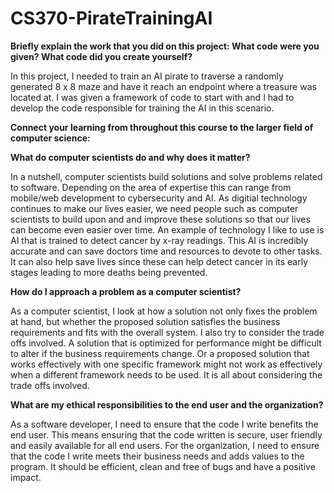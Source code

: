 # CS370-PirateTrainingAI

**Briefly explain the work that you did on this project: What code were you given? What code did you create yourself?**

In this project, I needed to train an AI pirate to traverse a randomly generated 8 x 8 maze and have it reach an endpoint where a treasure was located at. I was given a framework of code to start with and I had to develop the code responsible for training the AI in this scenario. 

**Connect your learning from throughout this course to the larger field of computer science:** 

**What do computer scientists do and why does it matter?** 

In a nutshell, computer scientists build solutions and solve problems related to software. Depending on the area of expertise this can range from mobile/web development to cybersecurity and AI. As digitial technology continues to make our lives easier, we need people such as computer scientists to build upon and and improve these solutions so that our lives can become even easier over time. An example of technology I like to use is AI that is trained to detect cancer by x-ray readings. This AI is incredibly accurate and can save doctors time and resources to devote to other tasks. It can also help save lives since these can help detect cancer in its early stages leading to more deaths being prevented.    

**How do I approach a problem as a computer scientist?** 

As a computer scientist, I look at how a solution not only fixes the problem at hand, but whether the proposed solution satisfies the business requirements and fits with the overall system. I also try to consider the trade offs involved. A solution that is optimized for performance might be difficult to alter if the business requirements change. Or a proposed solution that works effectively with one specific framework might not work as effectively when a different framework needs to be used. It is all about considering the trade offs involved.    

**What are my ethical responsibilities to the end user and the organization?** 

As a software developer, I need to ensure that the code I write benefits the end user. This means ensuring that the code written is secure, user friendly and easily available for all end users. For the organization, I need to ensure that the code I write meets their business needs and adds values to the program. It should be efficient, clean and free of bugs and have a positive impact. 

